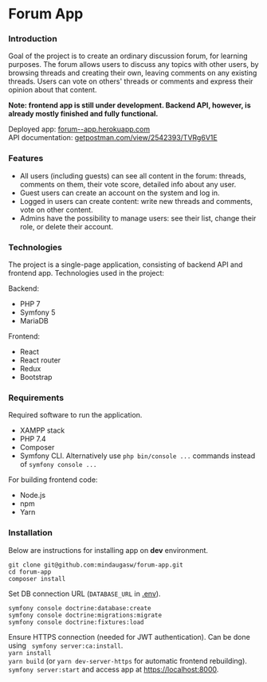 # Forum App

### Introduction

Goal of the project is to create an ordinary discussion forum, for learning purposes. The forum allows users to discuss any topics with other users, by browsing threads and creating their own, leaving comments on any existing threads. Users can vote on others' threads or comments and express their opinion about that content.

**Note: frontend app is still under development. Backend API, however, is already mostly finished and fully functional.**

Deployed app: [forum--app.herokuapp.com](https://forum--app.herokuapp.com/)  
API documentation: [getpostman.com/view/2542393/TVRg6V1E](https://documenter.getpostman.com/view/2542393/TVRg6V1E)


### Features
- All users (including guests) can see all content in the forum: threads, comments on them, their vote score, detailed info about any user.
- Guest users can create an account on the system and log in.
- Logged in users can create content: write new threads and comments, vote on other content.
- Admins have the possibility to manage users: see their list, change their role, or delete their account.

### Technologies
The project is a single-page application, consisting of backend API and frontend app. Technologies used in the project:

Backend: 
- PHP 7
- Symfony 5
- MariaDB

Frontend:
- React
- React router
- Redux
- Bootstrap

### Requirements
Required software to run the application.
- XAMPP stack
- PHP 7.4
- Composer
- Symfony CLI. Alternatively use `php bin/console ...` commands instead of `symfony console ...`

For building frontend code:
- Node.js
- npm
- Yarn


### Installation
Below are instructions for installing app on **dev** environment.

```
git clone git@github.com:mindaugasw/forum-app.git
cd forum-app
composer install
```

Set DB connection URL (`DATABASE_URL` in [.env](/.env)).

```
symfony console doctrine:database:create
symfony console doctrine:migrations:migrate
symfony console doctrine:fixtures:load
```

Ensure HTTPS connection (needed for JWT authentication). Can be done using ` symfony server:ca:install`.  
`yarn install`  
`yarn build` (or `yarn dev-server-https` for automatic frontend rebuilding).  
`symfony server:start` and access app at [https://localhost:8000](https://localhost:8000/).

